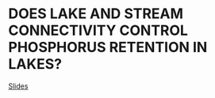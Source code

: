 # DOES LAKE AND STREAM CONNECTIVITY CONTROL PHOSPHORUS RETENTION IN LAKES?

[Slides](slides_final.pdf)
